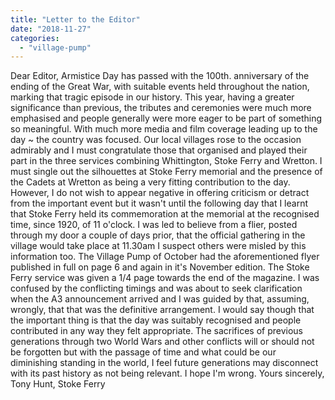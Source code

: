 ```yaml
---
title: "Letter to the Editor"
date: "2018-11-27"
categories: 
  - "village-pump"
---
```


Dear Editor, Armistice Day has passed with the 100th. anniversary of the ending of the Great War, with suitable events held throughout the nation, marking that tragic episode in our history. This year, having a greater significance than previous, the tributes and ceremonies were much more emphasised and people generally were more eager to be part of something so meaningful. With much more media and film coverage leading up to the day ~ the country was focused. Our local villages rose to the occasion admirably and I must congratulate those that organised and played their part in the three services combining Whittington, Stoke Ferry and Wretton. I must single out the silhouettes at Stoke Ferry memorial and the presence of the Cadets at Wretton as being a very fitting contribution to the day. However, I do not wish to appear negative in offering criticism or detract from the important event but it wasn't until the following day that I learnt that Stoke Ferry held its commemoration at the memorial at the recognised time, since 1920, of 11 o'clock. I was led to believe from a flier, posted through my door a couple of days prior, that the official gathering in the village would take place at 11.30am I suspect others were misled by this information too. The Village Pump of October had the aforementioned flyer published in full on page 6 and again in it's November edition. The Stoke Ferry service was given a 1/4 page towards the end of the magazine. I was confused by the conflicting timings and was about to seek clarification when the A3 announcement arrived and I was guided by that, assuming, wrongly, that that was the definitive arrangement. I would say though that the important thing is that the day was suitably recognised and people contributed in any way they felt appropriate. The sacrifices of previous generations through two World Wars and other conflicts will or should not be forgotten but with the passage of time and what could be our diminishing standing in the world, I feel future generations may disconnect with its past history as not being relevant. I hope I'm wrong. Yours sincerely, Tony Hunt, Stoke Ferry
